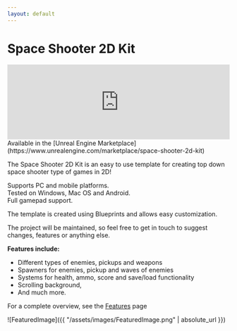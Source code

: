 ```yaml
---
layout: default
---
```


# Space Shooter 2D Kit

<iframe src="https://widgets.gamejolt.com/package/v1?key=AAbt97Rb&theme=light" frameborder="0" width="100%" height="170"></iframe>  
<br/>
Available in the [Unreal Engine Marketplace](https://www.unrealengine.com/marketplace/space-shooter-2d-kit)

The Space Shooter 2D Kit is an easy to use template for creating top down space shooter type of games in 2D!

Supports PC and mobile platforms.  
Tested on Windows, Mac OS and Android.  
Full gamepad support. 

The template is created using Blueprints and allows easy customization.
 
The project will be maintained, so feel free to get in touch to suggest changes, features or anything else.

__Features include:__ 

- Different types of enemies, pickups and weapons   
- Spawners for enemies, pickup and waves of enemies  
- Systems for health, ammo, score and save/load functionality
- Scrolling background,
- And much more.

For a complete overview, see the [Features](https://gracesgames.com/SpaceShooter2DKit/features/) page

![FeaturedImage]({{ "/assets/images/FeaturedImage.png" | absolute_url }})